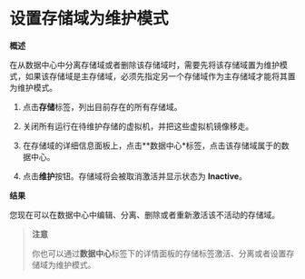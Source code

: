 # 设置存储域为维护模式

**概述**

在从数据中心中分离存储域或者删除该存储域时，需要先将该存储域置为维护模式，如果该存储域是主存储域，必须先指定另一个存储域作为主存储域才能将其置为维护模式。

1. 点击**存储**标签，列出目前存在的所有存储域。

2. 关闭所有运行在待维护存储的虚拟机，并把这些虚拟机镜像移走。

3. 在存储域的详细信息面板上，点击**数据中心*标签，点击该存储域属于的数据中心。

4. 点击**维护**按钮。存储域将会被取消激活并显示状态为 **Inactive**。

**结果**

您现在可以在数据中心中编辑、分离、删除或者重新激活该不活动的存储域。

> **注意**
>
> 你也可以通过**数据中心**标签下的详情面板的存储标签激活、分离或者设置存储域为维护模式。
